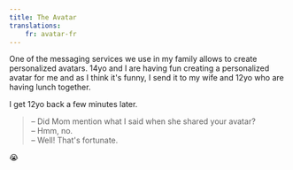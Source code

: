 ```yaml
---
title: The Avatar
translations:
    fr: avatar-fr
---
```


One of the messaging services we use in my family allows to create personalized avatars. 14yo and I are having fun creating a personalized avatar for me and as I think it's funny, I send it to my wife and 12yo who are having lunch together.

I get 12yo back a few minutes later.

> – Did Mom mention what I said when she shared your avatar?  
> – Hmm, no.  
> – Well! That's fortunate.

😭
